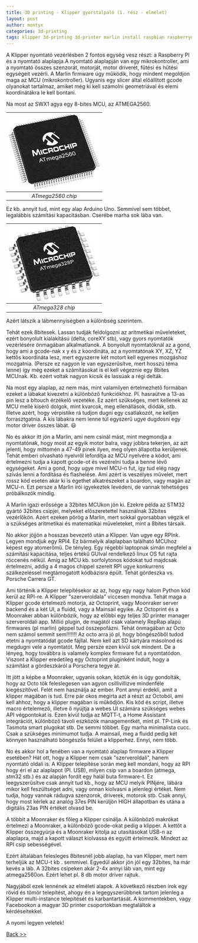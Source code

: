 ```yaml
---
title: 3D printing - Klipper gyorstalpaló (1. rész - elmélet)
layout: post
author: montyx
categories: 3d-printing
tags: klipper 3d-printing 3d-printer marlin install raspbian raspberryos
---
```

A Klipper nyomtató vezérlésben 2 fontos egység vesz részt: a Raspberry PI és a nyomtató alaplapja.A nyomtató alaplapján van egy mikrokontroller, ami a nyomtató összes szenzorát, motorját, motor driverét, fűtési és hűtési egységeit vezérli. A Marlin firmware úgy működik, hogy mindent megoldjon maga az MCU (mikrokontroller). Ugyanis egy slicer által előállított gcode olyanokat tartalmaz, amiket még ki kell számolni geometriával és elemi koordinátákra le kell bontani.

Na most az SWX1 agya egy 8-bites MCU, az ATMEGA2560.

| ![ATmega2560 chip](/docs/assets/atmega2560.png) | 
|:--:| 
| *ATmega2560 chip* |

Ez kb. annyit tud, mint egy alap Arduino Uno. Semmivel sem többet, legalábbis számítási kapacitásban. Cserébe marha sok lába van.

| ![ATmega328 chip](/docs/assets/atmega328p.png) | 
|:--:| 
| *ATmega328 chip* |

Azért látszik a lábmennyiségben a különbség szerintem.

Tehát ezek 8bitesek. Lassan tudják feldolgozni az aritmetikai műveleteket, ezért bonyolult kialakítású (delta, coreXY stb), vagy gyors nyomtatók vezérlésére önmagában alkalmatlanok. A bonyolult nyomtatóknál az a gond, hogy ami a gcode-nak x y és z koordináta, az a nyomtatónak XY, XZ, YZ kettős koordináta lesz, mert egyszerre két motort kell egyenes mozgáshoz mozgatnia. (Persze ez nagyon le van egyszerűsítve, mert hosszú téma lenne) így még ezeket a számításokat is el kell végeznie egy 8bites MCUnak. Kb. ezért voltak nagyon kicsik és lassúak a régi delták.

Na most egy alaplap, az nem más, mint valamilyen értelmezhető formában ezeket a lábakat kivezetni a különböző funkciókhoz. Pl. hasraütve a 13-as pin lesz a bltouch érzékelő vezetéke. Ez azért szükséges, mert kellenek az MCU mellé kísérő dolgok, mint kvarcok, meg ellenállások, diódák, stb. Illetve azért, hogy vérpistike rá tudjon dugni egy csatlakozót, ne kelljen forrasztgatnia. A kis lábakra nem lenne túl egyszerű ugye dugdosni egy motor driver összes lábát. 😃

No és akkor itt jön a Marlin, ami nem csinál mást, mint megmondja a nyomtatónak, hogy most az egyik motor balra, vagy jobbra tekerjen, az azt jelenti, hogy mittomén a 47-49 pinek ilyen, meg olyen állapotba kerüljenek. Tehát emberi olvasható nyelvről lefordítja az MCU nyelvére a kódot, ami értelmezni tudja a kapott gcode-ot és vezérelni tudja a benne lévő egységeket. Ami a gond, hogy ugye mivel MCU-n fut, így tud elég nagy szívás lenni a fordítása és flashelése. Ami azért is veszélyes művelet, mert rossz kód esetén akár ki is égethet alkatrészeket a boardon, vagy magán az MCU-n. Ezt persze a Marlin írói igyekeztek levédeni, de vannak tehetséges próbálkozók mindig.

A Marlin igazi erőssége a 32bites MCUkon jön ki. Ezekre példa az STM32 gyártó 32bites csipjei, melyeket előszeretettel használnak 32bites vezérlőkön. Azért ezeken pörög a Marlin, mert sokkal gyorsabban végzik el a szükséges aritmetikai és matematikai műveleteket, mint a 8bites társaik.

No akkor jöjjön a hosszas bevezető után a Klipper. Van ugye egy RPInk. Legyen mondjuk egy RPI4. Ez bármelyik alaplapban található MCUhoz képest egy atomerőmű. De tényleg. Egy régebbi laptopnak simán megfelel a számítási kapacitása, teljes értékű GUIval rendelkező linux OS fut rajta röccenés nélkül. Amíg az MCU kb. sorfolytonos kódokat tud majdcsak értelmezni, addig a 4 magos chippel szerelt RPI ugye konkurrens szálkezeléssel megtámogatott kódbázisra épült. Tehát gördeszka vs. Porsche Carrera GT.

Ami történik a Klipper telepítésekor az az, hogy egy nagy halom Python kód kerül az RPI-re. A Klipper "szerveroldala" viccesen mondva. Tehát maga a Klipper gcode értelmező motorja, az Octoprint, vagy Moonraker server backend és a két UI, a fluidd, vagy a Mainsail egyike. Az Octoprint és a Moonraker abban különbözik, hogy az előbbi egy teljes 3D printer manager szerveroldali app. Millió plugin, de magától csak valamely RepRap alapú firmwares (pl marlin) géppel tud összepofázni. Tehát önmagában az Octo nem számol semmit sem!!!!!!! Az octo arra jó pl, hogy böngészőből tudod etetni a nyomtatódat gcode fájllal. Nem kell azt SD kártyára másolnod és megdugni vele a nyomtatót. Meg persze ezen kívül sok mindent. De a lényeg, hogy továbbra is valamely komplex firmware fut a nyomtatódon. Viszont a Klipper eredetileg egy Octoprint pluginként indult, hogy a számítást a gördeszkáról a Porschera tegye át.

Itt jött a képbe a Moonraker, ugyanis sokan, köztük én is úgy gondolták, hogy az Octo tök feleslegesen van agyon csillivillizve mindenféle kiegészítővel. Felét nem használja az ember. Pont annyi érdekli, amit a klipper magában is tud. Erre pár okos megírta azt a részt az Octoból, ami kell ahhoz, hogy a klipper magában is működjön. Kis kód és script, illetve macro értelemező, illetve ő nyújtja a webes UI számára szükséges webes API végpontokat is. Ezen kívül tudja az MQTT-t, a Home Assistant integrációt, különböző távoli eszközök managementkét, mint pl. TP-Link és Tasmota smart plugokat stb. De semmi többet. Egy marha minimalista cucc. Csak a szükséges minimumot tudja. A mainsail, meg a fluidd pedig két könnyen használható böngészős felület a klipperhez. Ennyi, nem több.

No és akkor hol a fenében van a nyomtató alaplap firmware a Klipper esetében? Hát ott, hogy a Klipper nem csak "szerveroldali", hanem nyomtató oldali is. A Klipper telepítése során meg kell mondani, hogy az RPI hogy éri el az alaplapot (Pl. USB), milyen csip van a boardon (atmega, stm32 stb.) és az alapján fordít egy halál buta firmware-t. Ez leegyszerűsítve csak annyit tud kb., hogy az MCU melyik PINjére, lábára mikor kell feszültséget adni, vagy onnan kiolvasni a jelenlegi értéket. Nem tudja, hogy vannak rádugva szenzorok, driverek, motorok stb. Csak annyi, hogy most kérlek az analóg 37es PIN kerüljön HIGH állapotban és utána a digitális 23as PIN értékét olvasd be.

A többit a Moonraker és főleg a Klipper csinálja. A különböző makrókat értelmezi a Moonraker, a különböző gcode-okat pedig a klipper. A kettőt a Klipper összegyúrja és a Moonraker kitolja az utasításokat USB-n az alaplapra, majd a kapott választ kiolvassa és együtt értelmezik. Mindezt az RPI csip sebességével.

Ezért általában felesleges 8bitesnél jobb alaplap, ha van Klipper, mert nem terheljük az MCU-t kb . semmivel. Egyedül akkor jön jól egy 32bites, ha már kevés a láb. A 32bites csipeken akár 2-4x annyi láb van, mint egy atmega2560on. Ezért lehet pl. 8 db motor driver rajtuk.

Nagyjából ezek lennének az elméleti alapok. A következő részben írok egy rövid és tömör telepítést, ahogy én a legegyszerűbbnek tartom jelenleg a Klipper multi-instance telepítését és karbantartását. A kommentekben, vagy Facebookon a magyar 3D printer csoportokban megtaláltok a kérdéseitekkel.

A nyomi legyen veletek!

[Back >>](../index.html)